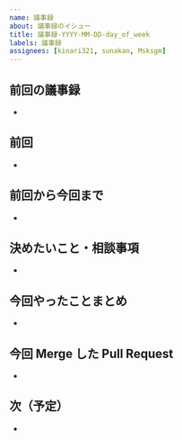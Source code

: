 ```yaml
---
name: 議事録
about: 議事録のイシュー
title: 議事録-YYYY-MM-DD-day_of_week
labels: 議事録
assignees: [kinari321, sunakan, Msksgm]
---
```


## 前回の議事録

<!-- 前回の議事録のリンクを添付する -->

-

## 前回

<!-- 前回マージした PR や、情報ソースのリンクを添付する -->

-

## 前回から今回まで

<!-- 各自おこなったことを、箇条書きで記述する -->

-

## 決めたいこと・相談事項

<!-- 決めたいこと・相談事項を箇条書きで記述する -->

-

## 今回やったことまとめ

<!-- 今回やったことを箇条書きで記述する -->

-

## 今回 Merge した Pull Request

<!-- 今回 Merge した PR を箇条書きで記述する -->

-

## 次（予定）

<!-- 次の予定が決まっていれば箇条書きで記述する -->

-
